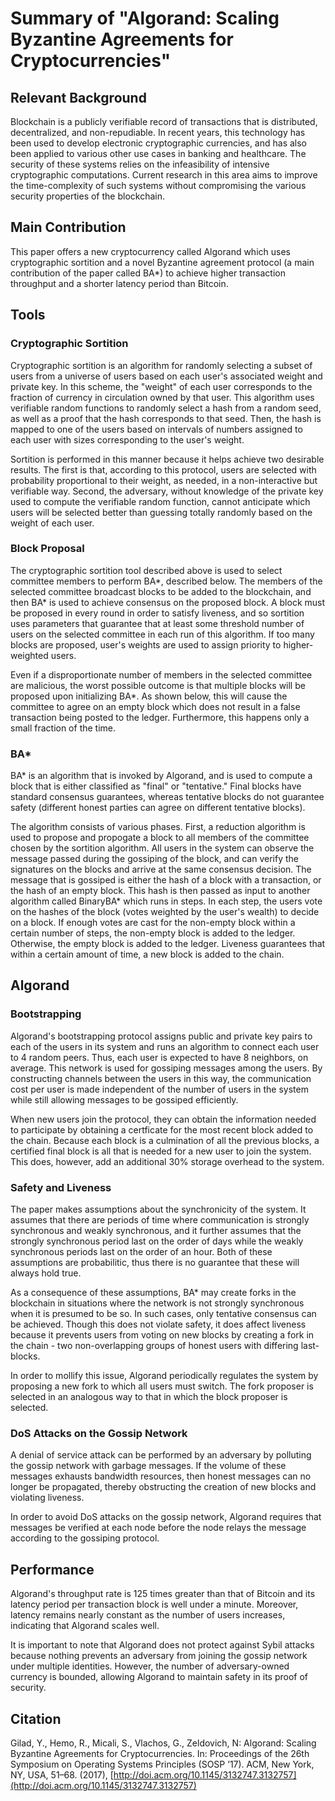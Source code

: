 # Summary of "Algorand: Scaling Byzantine Agreements for Cryptocurrencies"

## Relevant Background

Blockchain is a publicly verifiable record of transactions that is distributed, decentralized, and non-repudiable. In recent years, this technology has been used to develop electronic cryptographic currencies, and has also been applied to various other use cases in banking and healthcare. The security of these systems relies on the infeasibility of intensive cryptographic computations. Current research in this area aims to improve the time-complexity of such systems without compromising the various security properties of the blockchain.

## Main Contribution

This paper offers a new cryptocurrency called Algorand which uses cryptographic sortition and a novel Byzantine agreement protocol (a main contribution of the paper called BA\*) to achieve higher transaction throughput and a shorter latency period than Bitcoin.

## Tools

### Cryptographic Sortition

Cryptographic sortition is an algorithm for randomly selecting a subset of users from a universe of users based on each user's associated weight and private key. In this scheme, the "weight" of each user corresponds to the fraction of currency in circulation owned by that user. This algorithm uses verifiable random functions to randomly select a hash from a random seed, as well as a proof that the hash corresponds to that seed. Then, the hash is mapped to one of the users based on intervals of numbers assigned to each user with sizes corresponding to the user's weight.

Sortition is performed in this manner because it helps achieve two desirable results. The first is that, according to this protocol, users are selected with probability proportional to their weight, as needed, in a non-interactive but verifiable way. Second, the adversary, without knowledge of the private key used to compute the verifiable random function, cannot anticipate which users will be selected better than guessing totally randomly based on the weight of each user.

### Block Proposal

The cryptographic sortition tool described above is used to select committee members to perform BA\*, described below. The members of the selected committee broadcast blocks to be added to the blockchain, and then BA\* is used to achieve consensus on the proposed block. A block must be proposed in every round in order to satisfy liveness, and so sortition uses parameters that guarantee that at least some threshold number of users on the selected committee in each run of this algorithm. If too many blocks are proposed, user's weights are used to assign priority to higher-weighted users.

Even if a disproportionate number of members in the selected committee are malicious, the worst possible outcome is that multiple blocks will be proposed upon initializing BA\*. As shown below, this will cause the committee to agree on an empty block which does not result in a false transaction being posted to the ledger. Furthermore, this happens only a small fraction of the time.

### BA*

BA\* is an algorithm that is invoked by Algorand, and is used to compute a block that is either classified as "final" or "tentative." Final blocks have standard consensus guarantees, whereas tentative blocks do not guarantee safety (different honest parties can agree on different tentative blocks). 

The algorithm consists of various phases. First, a reduction algorithm is used to propose and propogate a block to all members of the committee chosen by the sortition algorithm. All users in the system can observe the message passed during the gossiping of the block, and can verify the signatures on the blocks and arrive at the same consensus decision. The message that is gossiped is either the hash of a block with a transaction, or the hash of an empty block. This hash is then passed as input to another algorithm called BinaryBA\* which runs in steps. In each step, the users vote on the hashes of the block (votes weighted by the user's wealth) to decide on a block. If enough votes are cast for the non-empty block within a certain number of steps, the non-empty block is added to the ledger. Otherwise, the empty block is added to the ledger. Liveness guarantees that within a certain amount of time, a new block is added to the chain.

## Algorand

### Bootstrapping

Algorand's bootstrapping protocol assigns public and private key pairs to each of the users in its system and runs an algorithm to connect each user to 4 random peers. Thus, each user is expected to have 8 neighbors, on average. This network is used for gossiping messages among the users. By constructing channels between the users in this way, the communication cost per user is made independent of the number of users in the system while still allowing messages to be gossiped efficiently.

When new users join the protocol, they can obtain the information needed to participate by obtaining a certficate for the most recent block added to the chain. Because each block is a culmination of all the previous blocks, a certified final block is all that is needed for a new user to join the system. This does, however, add an additional 30% storage overhead to the system.

### Safety and Liveness

The paper makes assumptions about the synchronicity of the system. It assumes that there are periods of time where communication is strongly synchronous and weakly synchronous, and it further assumes that the strongly synchronous period last on the order of days while the weakly synchronous periods last on the order of an hour. Both of these assumptions are probabilitic, thus there is no guarantee that these will always hold true.

As a consequence of these assumptions, BA\* may create forks in the blockchain in situations where the network is not strongly synchronous when it is presumed to be so. In such cases, only tentative consensus can be achieved. Though this does not violate safety, it does affect liveness because it prevents users from voting on new blocks by creating a fork in the chain - two non-overlapping groups of honest users with differing last-blocks.

In order to mollify this issue, Algorand periodically regulates the system by proposing a new fork to which all users must switch. The fork proposer is selected in an analogous way to that in which the block proposer is selected.

### DoS Attacks on the Gossip Network

A denial of service attack can be performed by an adversary by polluting the gossip network with garbage messages. If the volume of these messages exhausts bandwidth resources, then honest messages can no longer be propagated, thereby obstructing the creation of new blocks and violating liveness.

In order to avoid DoS attacks on the gossip network, Algorand requires that messages be verified at each node before the node relays the message according to the gossiping protocol.

## Performance

Algorand's throughput rate is 125 times greater than that of Bitcoin and its latency period per transaction block is well under a minute. Moreover, latency remains nearly constant as the number of users increases, indicating that Algorand scales well.

It is important to note that Algorand does not protect against Sybil attacks because nothing prevents an adversary from joining the gossip network under multiple identities. However, the number of adversary-owned currency is bounded, allowing Algorand to maintain safety in its proof of security.

## Citation

Gilad, Y., Hemo, R., Micali, S., Vlachos, G., Zeldovich, N: Algorand: Scaling Byzantine Agreements for Cryptocurrencies. In: Proceedings of the 26th Symposium on Operating Systems Principles (SOSP ’17). ACM, New York, NY, USA, 51–68. (2017), [http://doi.acm.org/10.1145/3132747.3132757](http://doi.acm.org/10.1145/3132747.3132757)
